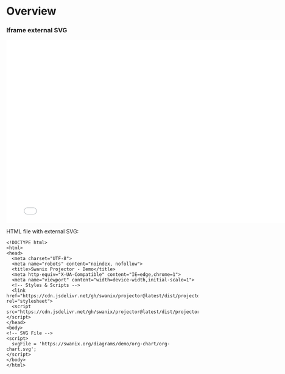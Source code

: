 # Overview

### Iframe external SVG

<iframe allowfullscreen frameborder="0" style="width:780px; height:480px" src="./demo/"></iframe>

HTML file with external SVG:

```
<!DOCTYPE html>
<html>
<head>
  <meta charset="UTF-8">
  <meta name="robots" content="noindex, nofollow">
  <title>Swanix Projector - Demo</title>
  <meta http-equiv="X-UA-Compatible" content="IE=edge,chrome=1">
  <meta name="viewport" content="width=device-width,initial-scale=1">
  <!-- Styles & Scripts -->
  <link href="https://cdn.jsdelivr.net/gh/swanix/projector@latest/dist/projector.min.css" rel="stylesheet">
  <script src="https://cdn.jsdelivr.net/gh/swanix/projector@latest/dist/projector.min.js"></script>
</head>
<body>
<!-- SVG File -->
<script>
  svgFile = 'https://swanix.org/diagrams/demo/org-chart/org-chart.svg';
</script>
</body>
</html>
```